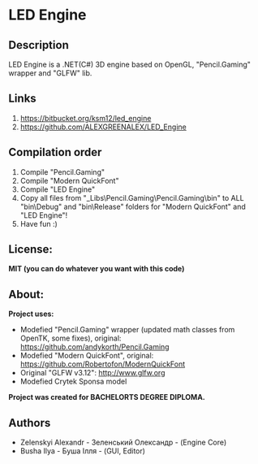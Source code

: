 # LED Engine

## Description
LED Engine is a .NET(C#) 3D engine based on OpenGL, "Pencil.Gaming" wrapper and "GLFW" lib.

## Links

1. https://bitbucket.org/ksm12/led_engine
2. https://github.com/ALEXGREENALEX/LED_Engine

## Compilation order

1. Compile "Pencil.Gaming"
2. Compile "Modern QuickFont"
3. Compile "LED Engine"
4. Copy all files from "_Libs\Pencil.Gaming\Pencil.Gaming\bin" to ALL "bin\Debug" and "bin\Release" folders for "Modern QuickFont" and "LED Engine"!
5. Have fun :)

## License:
**MIT (you can do whatever you want with this code)**

## About:
**Project uses:**

- Modefied "Pencil.Gaming" wrapper (updated math classes from OpenTK, some fixes), original: https://github.com/andykorth/Pencil.Gaming
- Modefied "Modern QuickFont", original: https://github.com/Robertofon/ModernQuickFont
- Original "GLFW v3.12": http://www.glfw.org
- Modefied Crytek Sponsa model

**Project was created for BACHELORТS DEGREE DIPLOMA.**

## Authors

- Zelenskyi Alexandr - Зеленський Олександр - (Engine Core)
- Busha Ilya - Буша Ілля - (GUI, Editor)
